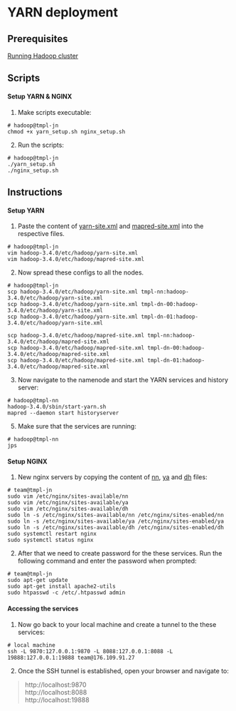 
# YARN deployment


## Prerequisites
[Running Hadoop cluster](/01_hadoop/README.md)

## Scripts
#### Setup YARN & NGINX
1. Make scripts executable:
```shell
# hadoop@tmpl-jn
chmod +x yarn_setup.sh nginx_setup.sh
```
2. Run the scripts:
```shell
# hadoop@tmpl-jn
./yarn_setup.sh
./nginx_setup.sh
```


## Instructions

#### Setup YARN
1. Paste the content of [yarn-site.xml](./yarn-site.xml) and [mapred-site.xml](./mapred-site.xml) into the respective files.
```shell
# hadoop@tmpl-jn
vim hadoop-3.4.0/etc/hadoop/yarn-site.xml 
vim hadoop-3.4.0/etc/hadoop/mapred-site.xml
```
2. Now spread these configs to all the nodes.
```shell
# hadoop@tmpl-jn
scp hadoop-3.4.0/etc/hadoop/yarn-site.xml tmpl-nn:hadoop-3.4.0/etc/hadoop/yarn-site.xml
scp hadoop-3.4.0/etc/hadoop/yarn-site.xml tmpl-dn-00:hadoop-3.4.0/etc/hadoop/yarn-site.xml
scp hadoop-3.4.0/etc/hadoop/yarn-site.xml tmpl-dn-01:hadoop-3.4.0/etc/hadoop/yarn-site.xml

scp hadoop-3.4.0/etc/hadoop/mapred-site.xml tmpl-nn:hadoop-3.4.0/etc/hadoop/mapred-site.xml
scp hadoop-3.4.0/etc/hadoop/mapred-site.xml tmpl-dn-00:hadoop-3.4.0/etc/hadoop/mapred-site.xml
scp hadoop-3.4.0/etc/hadoop/mapred-site.xml tmpl-dn-01:hadoop-3.4.0/etc/hadoop/mapred-site.xml
```
3. Now navigate to the namenode and start the YARN services and history server:
```shell
# hadoop@tmpl-nn
hadoop-3.4.0/sbin/start-yarn.sh
mapred --daemon start historyserver
```

5. Make sure that the services are running:
```shell
# hadoop@tmpl-nn
jps
```

#### Setup NGINX

1. New nginx servers by copying the content of [nn](./nn), [ya](./ya) and [dh](./dh) files:
```shell
# team@tmpl-jn
sudo vim /etc/nginx/sites-available/nn
sudo vim /etc/nginx/sites-available/ya
sudo vim /etc/nginx/sites-available/dh
sudo ln -s /etc/nginx/sites-available/nn /etc/nginx/sites-enabled/nn
sudo ln -s /etc/nginx/sites-available/ya /etc/nginx/sites-enabled/ya
sudo ln -s /etc/nginx/sites-available/dh /etc/nginx/sites-enabled/dh
sudo systemctl restart nginx
sudo systemctl status nginx
```

2. After that we need to create password for the these services. Run the following command and enter the password when prompted:
```shell
# team@tmpl-jn
sudo apt-get update
sudo apt-get install apache2-utils
sudo htpasswd -c /etc/.htpasswd admin
```

#### Accessing the services

1. Now go back to your local machine and create a tunnel to the these services:
```shell
# local machine
ssh -L 9870:127.0.0.1:9870 -L 8088:127.0.0.1:8088 -L 19888:127.0.0.1:19888 team@176.109.91.27
```

2. Once the SSH tunnel is established, open your browser and navigate to:

> http://localhost:9870<br>
> http://localhost:8088<br>
> http://localhost:19888<br>





